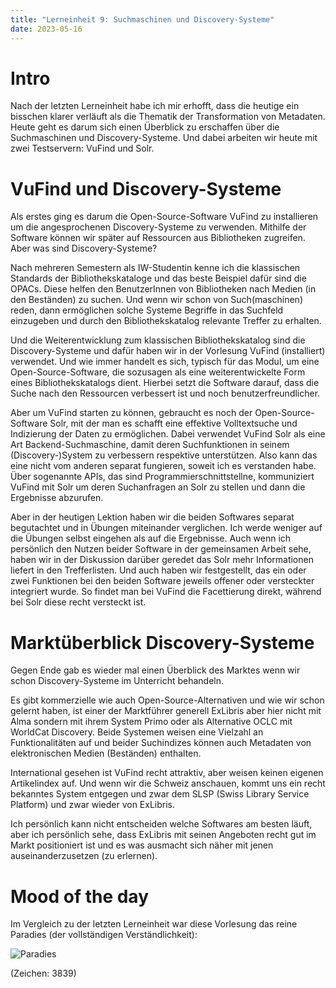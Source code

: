 ```yaml
---
title: "Lerneinheit 9: Suchmaschinen und Discovery-Systeme"
date: 2023-05-16
---
```


# Intro

Nach der letzten Lerneinheit habe ich mir erhofft, dass die heutige ein bisschen klarer verläuft als die Thematik der Transformation von Metadaten. Heute geht es darum sich einen Überblick zu erschaffen über die Suchmaschinen und Discovery-Systeme. Und dabei arbeiten wir heute mit zwei Testservern: VuFind und Solr.

# VuFind und Discovery-Systeme

Als erstes ging es darum die Open-Source-Software VuFind zu installieren um die angesprochenen Discovery-Systeme zu verwenden. Mithilfe der Software können wir später auf Ressourcen aus Bibliotheken zugreifen. Aber was sind Discovery-Systeme?

Nach mehreren Semestern als IW-Studentin kenne ich die klassischen Standards der Bibliothekskataloge und das beste Beispiel dafür sind die OPACs. Diese helfen den BenutzerInnen von Bibliotheken nach Medien (in den Beständen) zu suchen. Und wenn wir schon von Such(maschinen) reden, dann ermöglichen solche Systeme Begriffe in das Suchfeld einzugeben und durch den Bibliothekskatalog relevante Treffer zu erhalten.

Und die Weiterentwicklung zum klassischen Bibliothekskatalog sind die Discovery-Systeme und dafür haben wir in der Vorlesung VuFind (installiert) verwendet. Und wie immer handelt es sich, typisch für das Modul, um eine Open-Source-Software, die sozusagen als eine weiterentwickelte Form eines Bibliothekskatalogs dient. Hierbei setzt die Software darauf, dass die Suche nach den Ressourcen verbessert ist und noch benutzerfreundlicher.

Aber um VuFind starten zu können, gebraucht es noch der Open-Source-Software Solr, mit der man es schafft eine effektive Volltextsuche und Indizierung der Daten zu ermöglichen. Dabei verwendet VuFind Solr als eine Art Backend-Suchmaschine, damit deren Suchfunktionen in seinem (Discovery-)System zu verbessern respektive unterstützen. Also kann das eine nicht vom anderen separat fungieren, soweit ich es verstanden habe. Über sogenannte APIs, das sind Programmierschnittstellne, kommuniziert VuFind mit Solr um deren Suchanfragen an Solr zu stellen und dann die Ergebnisse abzurufen.

Aber in der heutigen Lektion haben wir die beiden Softwares separat begutachtet und in Übungen miteinander verglichen. Ich werde weniger auf die Übungen selbst eingehen als auf die Ergebnisse. Auch wenn ich persönlich den Nutzen beider Software in der gemeinsamen Arbeit sehe, haben wir in der Diskussion darüber geredet das Solr mehr Informationen liefert in den Trefferlisten. Und auch haben wir festgestellt, das ein oder zwei Funktionen bei den beiden Software jeweils offener oder versteckter integriert wurde. So findet man bei VuFind die Facettierung direkt, während bei Solr diese recht versteckt ist.

# Marktüberblick Discovery-Systeme 

Gegen Ende gab es wieder mal einen Überblick des Marktes wenn wir schon Discovery-Systeme im Unterricht behandeln.

Es gibt kommerzielle wie auch Open-Source-Alternativen und wie wir schon gelernt haben, ist einer der Marktführer generell ExLibris aber hier nicht mit Alma sondern mit ihrem System Primo oder als Alternative OCLC mit WorldCat Discovery. Beide Systemen weisen eine Vielzahl an Funktionalitäten auf und beider Suchindizes können auch Metadaten von elektronischen Medien (Beständen) enthalten. 

International gesehen ist VuFind recht attraktiv, aber weisen keinen eigenen Artikelindex auf. Und wenn wir die Schweiz anschauen, kommt uns ein recht bekanntes System entgegen und zwar dem SLSP (Swiss Library Service Platform) und zwar wieder von ExLibris.

Ich persönlich kann nicht entscheiden welche Softwares am besten läuft, aber ich persönlich sehe, dass ExLibris mit seinen Angeboten recht gut im Markt positioniert ist und es was ausmacht sich näher mit jenen auseinanderzusetzen (zu erlernen).

# Mood of the day

Im Vergleich zu der letzten Lerneinheit war diese Vorlesung das reine Paradies (der vollständigen Verständlichkeit):

![Paradies](https://encrypted-tbn0.gstatic.com/images?q=tbn:ANd9GcTsVSFm_1-kHHFTSmDMt6j1RCOwTsN_UP-BcE8UTvvK&s)

(Zeichen: 3839)
